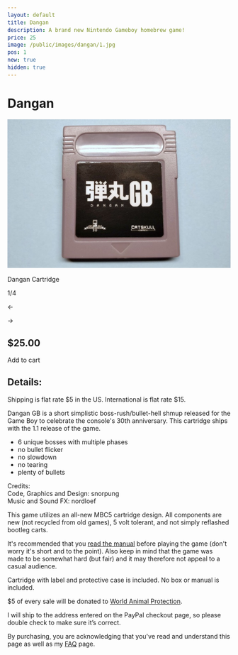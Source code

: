 ```yaml
---
layout: default
title: Dangan
description: A brand new Nintendo Gameboy homebrew game!
price: 25
image: /public/images/dangan/1.jpg
pos: 1
new: true
hidden: true
---
```

# Dangan

<div class="gallery">
	<img src="/public/images/dangan/1.jpg" alt="Dangan Cartridge" id="gallery_image" onclick="cycle(1); return false;">
	<p id="gallery_subtitle">Dangan Cartridge</p>
	<p id="gallery_pos_text">1/4</p>
	<div id="gallery_nav">
		<p id="gallery_nav_left" onclick="cycle(0); return false;">←</p>
		<p id="gallery_nav_right" onclick="cycle(1); return false;">→</p>
	</div>
</div>

## $25.00

<form id="paypal" target="paypal" action="https://www.paypal.com/cgi-bin/webscr" method="post">
<input type="hidden" name="cmd" value="_s-xclick">
<input type="hidden" name="hosted_button_id" value="4Y9UFQZCNLE6W">
</form>


<div class="addToCart noselect" onclick="addToCart()">
  Add to cart
</div>

## Details:

Shipping is flat rate $5 in the US. International is flat rate $15.

Dangan GB is a short simplistic boss-rush/bullet-hell shmup released for the Game Boy to celebrate the console's 30th anniversary. This cartridge ships with the 1.1 release of the game.

 - 6 unique bosses with multiple phases
 - no bullet flicker
 - no slowdown
 - no tearing
 - plenty of bullets

Credits:
<br>
Code, Graphics and Design: snorpung
<br>
Music and Sound FX: nordloef

This game utilizes an all-new MBC5 cartridge design. All components are new (not recycled from old games), 5 volt tolerant, and not simply reflashed bootleg carts.

It's recommended that you [read the manual](/public/images/dangan/manual.pdf) before playing the game (don't worry it's short and to the point). Also keep in mind that the game was made to be somewhat hard (but fair) and it may therefore not appeal to a casual audience.

Cartridge with label and protective case is included. No box or manual is included.

$5 of every sale will be donated to [World Animal Protection](https://www.worldanimalprotection.org/).

I will ship to the address entered on the PayPal checkout page, so please double check to make sure it’s correct.

By purchasing, you are acknowledging that you've read and understand this page as well as my [FAQ](/faq) page.

<script src="{{ site.baseurl }}public/js/dangangallery.js"></script>
